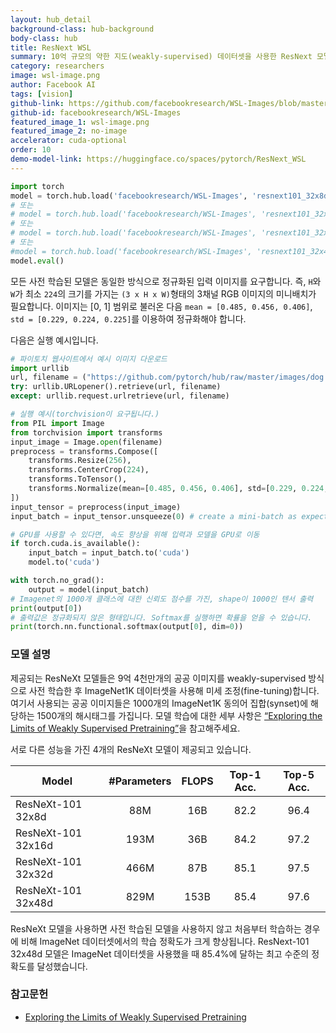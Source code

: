 ```yaml
---
layout: hub_detail
background-class: hub-background
body-class: hub
title: ResNext WSL
summary: 10억 규모의 약한 지도(weakly-supervised) 데이터셋을 사용한 ResNext 모델.
category: researchers
image: wsl-image.png
author: Facebook AI
tags: [vision]
github-link: https://github.com/facebookresearch/WSL-Images/blob/master/hubconf.py
github-id: facebookresearch/WSL-Images
featured_image_1: wsl-image.png
featured_image_2: no-image
accelerator: cuda-optional
order: 10
demo-model-link: https://huggingface.co/spaces/pytorch/ResNext_WSL
---
```


```python
import torch
model = torch.hub.load('facebookresearch/WSL-Images', 'resnext101_32x8d_wsl')
# 또는
# model = torch.hub.load('facebookresearch/WSL-Images', 'resnext101_32x16d_wsl')
# 또는
# model = torch.hub.load('facebookresearch/WSL-Images', 'resnext101_32x32d_wsl')
# 또는
#model = torch.hub.load('facebookresearch/WSL-Images', 'resnext101_32x48d_wsl')
model.eval()
```

모든 사전 학습된 모델은 동일한 방식으로 정규화된 입력 이미지를 요구합니다.
즉, `H`와 `W`가 최소 `224`의 크기를 가지는 `(3 x H x W)`형태의 3채널 RGB 이미지의 미니배치가 필요합니다.
이미지는 [0, 1] 범위로 불러온 다음 `mean = [0.485, 0.456, 0.406]`, `std = [0.229, 0.224, 0.225]`를 이용하여 정규화해야 합니다.

다음은 실행 예시입니다.

```python
# 파이토치 웹사이트에서 예시 이미지 다운로드
import urllib
url, filename = ("https://github.com/pytorch/hub/raw/master/images/dog.jpg", "dog.jpg")
try: urllib.URLopener().retrieve(url, filename)
except: urllib.request.urlretrieve(url, filename)
```

```python
# 실행 예시(torchvision이 요구됩니다.)
from PIL import Image
from torchvision import transforms
input_image = Image.open(filename)
preprocess = transforms.Compose([
    transforms.Resize(256),
    transforms.CenterCrop(224),
    transforms.ToTensor(),
    transforms.Normalize(mean=[0.485, 0.456, 0.406], std=[0.229, 0.224, 0.225]),
])
input_tensor = preprocess(input_image)
input_batch = input_tensor.unsqueeze(0) # create a mini-batch as expected by the model

# GPU를 사용할 수 있다면, 속도 향상을 위해 입력과 모델을 GPU로 이동
if torch.cuda.is_available():
    input_batch = input_batch.to('cuda')
    model.to('cuda')

with torch.no_grad():
    output = model(input_batch)
# Imagenet의 1000개 클래스에 대한 신뢰도 점수를 가진, shape이 1000인 텐서 출력
print(output[0])
# 출력값은 정규화되지 않은 형태입니다. Softmax를 실행하면 확률을 얻을 수 있습니다.
print(torch.nn.functional.softmax(output[0], dim=0))

```

### 모델 설명
제공되는 ResNeXt 모델들은 9억 4천만개의 공공 이미지를 weakly-supervised 방식으로 사전 학습한 후 ImageNet1K 데이터셋을 사용해 미세 조정(fine-tuning)합니다. 여기서 사용되는 공공 이미지들은 1000개의 ImageNet1K 동의어 집합(synset)에 해당하는 1500개의 해시태그를 가집니다. 모델 학습에 대한 세부 사항은 [“Exploring the Limits of Weakly Supervised Pretraining”](https://arxiv.org/abs/1805.00932)을 참고해주세요.

서로 다른 성능을 가진 4개의 ResNeXt 모델이 제공되고 있습니다.

| Model              | #Parameters | FLOPS | Top-1 Acc. | Top-5 Acc. |
| ------------------ | :---------: | :---: | :--------: | :--------: |
| ResNeXt-101 32x8d  | 88M         | 16B   |    82.2    |  96.4      |
| ResNeXt-101 32x16d | 193M        | 36B   |    84.2    |  97.2      |
| ResNeXt-101 32x32d | 466M        | 87B   |    85.1    |  97.5      |
| ResNeXt-101 32x48d | 829M        | 153B  |    85.4    |  97.6      |

ResNeXt 모델을 사용하면 사전 학습된 모델을 사용하지 않고 처음부터 학습하는 경우에 비해 ImageNet 데이터셋에서의 학습 정확도가 크게 향상됩니다. ResNext-101 32x48d 모델은 ImageNet 데이터셋을 사용했을 때 85.4%에 달하는 최고 수준의 정확도를 달성했습니다.

### 참고문헌

 - [Exploring the Limits of Weakly Supervised Pretraining](https://arxiv.org/abs/1805.00932)
